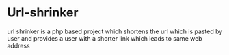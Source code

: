 # Url-shrinker
url shrinker is a php based project which shortens the url which is pasted by user and provides a user with a shorter link which leads to same web address 
